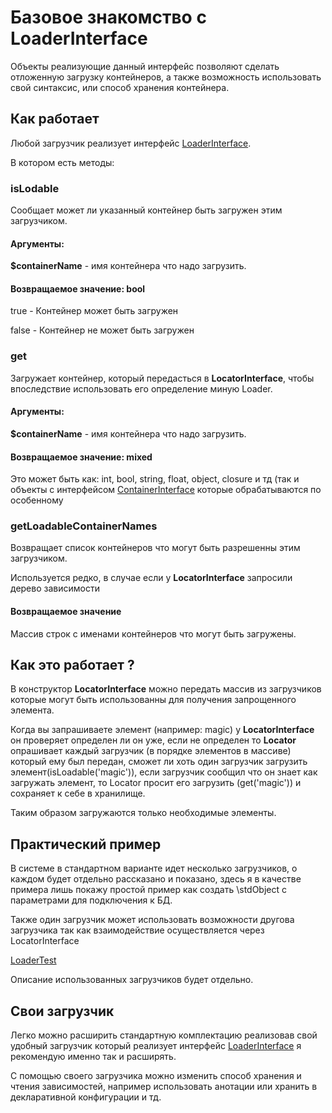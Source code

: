 # Базовое знакомство с LoaderInterface

Объекты реализующие данный интерфейс позволяют сделать отложенную 
загрузку контейнеров, а также возможность использовать свой синтаксис, 
или способ хранения контейнера.

## Как работает
Любой загрузчик реализует интерфейс [LoaderInterface](../../src/LoaderInterface.php). 

В котором есть методы:

### isLodable

Сообщает может ли указанный контейнер быть загружен этим загрузчиком.

#### Аргументы:

**$containerName** - имя контейнера что надо загрузить. 

#### Возвращаемое значение: bool

true - Контейнер может быть загружен

false - Контейнер не может быть загружен

### get

Загружает контейнер, который передасться в **LocatorInterface**, чтобы 
впоследствие использовать его определение миную Loader.

#### Аргументы:

**$containerName** - имя контейнера что надо загрузить.

#### Возвращаемое значение: mixed

Это может быть как: int, bool, string, float, object, closure и тд 
(так и объекты с интерфейсом [ContainerInterface](../Container) которые 
обрабатываются по особенному

### getLoadableContainerNames

Возвращает список контейнеров что могут быть разрешенны этим загрузчиком.

Используется редко, в случае если у **LocatorInterface** запросили 
дерево зависимости

#### Возвращаемое значение

Массив строк с именами контейнеров что могут быть загружены.

## Как это работает ?
В конструктор **LocatorInterface** можно передать массив из загрузчиков 
которые могут быть использованны для получения запрощенного элемента.

Когда вы запрашиваете элемент (например: magic) у **LocatorInterface** 
он проверяет определен ли он уже, если не определен то **Locator** 
опрашивает каждый загрузчик (в порядке элементов в массиве) который 
ему был передан, сможет ли хоть один загрузчик загрузить 
элемент(isLoadable('magic')), если загрузчик сообщил что он знает как 
загружать элемент, то Locator просит его загрузить (get('magic')) и 
сохраняет к себе в хранилище.

Таким образом загружаются только необходимые элементы.

## Практический пример
В системе в стандартном варианте идет несколько загрузчиков, о 
каждом будет отдельно рассказано и показано, здесь я в качестве примера 
лишь покажу простой пример как создать \stdObject с параметрами для 
подключения к БД.

Также один загрузчик может использовать возможности другова загрузчика 
так как взаимодействие осуществляется через LocatorInterface

[LoaderTest](LoaderTest.php)

Описание использованных загрузчиков будет отдельно.

## Свои загрузчик
Легко можно расширить стандартную комплектацию реализовав свой удобный 
загрузчик который реализует интерфейс [LoaderInterface](../../src/LoaderInterface.php) 
я рекомендую именно так и расширять.

С помощью своего загрузчика можно изменить способ хранения и чтения 
зависимостей, например использовать анотации или хранить в декларативной 
конфигурации и тд.